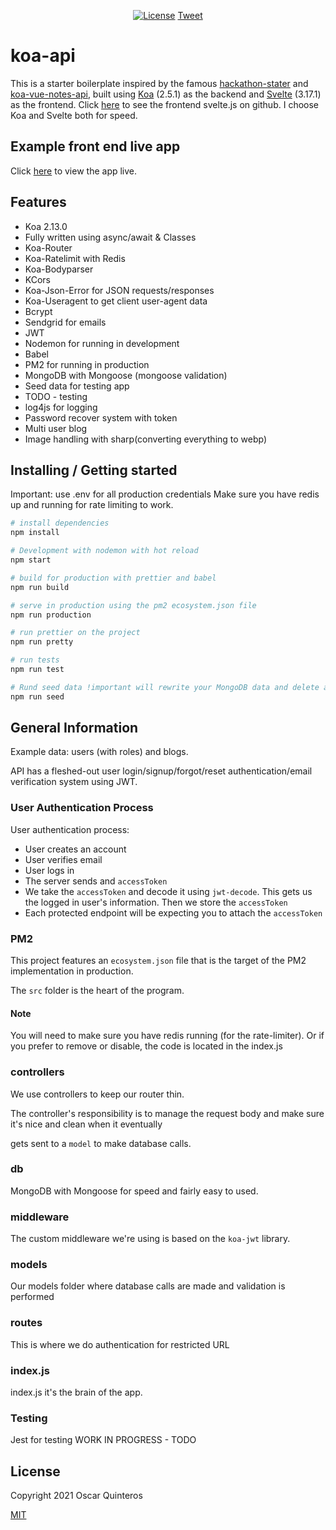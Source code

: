 <p align="center">
  <a href="http://opensource.org/licenses/MIT"><img src="https://img.shields.io/badge/license-MIT-blue.svg" alt="License"></a>
<a href="https://twitter.com/share?ref_src=twsrc%5Etfw" class="twitter-share-button" data-text="KoaJS starter boilerplate with full user authentication. " data-url="https://github.com/mylastore/koa-blog-api" data-lang="en" data-show-count="false">Tweet</a><script async src="https://platform.twitter.com/widgets.js" charset="utf-8"></script>
</p>

# koa-api
This is a starter boilerplate inspired by the famous [hackathon-stater](https://github.com/sahat/hackathon-starter) and [koa-vue-notes-api](https://github.com/johndatserakis/koa-vue-notes-api),  built using [Koa](http://koajs.com/) (2.5.1) as the backend and [Svelte](https://svelte.dev/) (3.17.1) as the frontend. Click [here](https://github.com/mylastore/svelte-boilerplate) to see the frontend svelte.js on github. I choose Koa and Svelte both for speed.

## Example front end live app
Click [here](https://sveltekit.mylastore.com/) to view the app live.


## Features
- Koa 2.13.0
- Fully written using async/await & Classes
- Koa-Router
- Koa-Ratelimit with Redis
- Koa-Bodyparser
- KCors
- Koa-Json-Error for JSON requests/responses
- Koa-Useragent to get client user-agent data
- Bcrypt
- Sendgrid for emails
- JWT
- Nodemon for running in development
- Babel
- PM2 for running in production
- MongoDB with Mongoose (mongoose validation)
- Seed data for testing app
- TODO - testing
- log4js for logging
- Password recover system with token
- Multi user blog 
- Image handling with sharp(converting everything to webp)

## Installing / Getting started
Important: use .env for all production credentials
Make sure you have redis up and running for rate limiting to work.

``` bash
# install dependencies
npm install

# Development with nodemon with hot reload
npm start

# build for production with prettier and babel
npm run build

# serve in production using the pm2 ecosystem.json file
npm run production

# run prettier on the project
npm run pretty

# run tests
npm run test

# Rund seed data !important will rewrite your MongoDB data and delete all uploaded images##
npm run seed
```

## General Information

Example data: users (with roles) and blogs.

API has a fleshed-out user login/signup/forgot/reset authentication/email verification system using JWT.

### User Authentication Process

User authentication process:

- User creates an account
- User verifies email
- User logs in
- The server sends and `accessToken`
- We take the `accessToken` and decode it using `jwt-decode`. This gets us the logged in user's information. Then we store the `accessToken`
- Each protected endpoint will be expecting you to attach the `accessToken` 

### PM2

This project features an `ecosystem.json` file that is the target of the PM2 implementation in production.

The `src` folder is the heart of the program.

#### Note

You will need to make sure you have redis running (for the rate-limiter). Or if you prefer to remove or disable, the 
code is located in the index.js

### controllers

We use controllers to keep our router thin. 

The controller's responsibility is to manage the request body and make sure it's nice and clean when it eventually

gets sent to a `model` to make database calls.

### db

MongoDB with Mongoose for speed and fairly easy to used.

### middleware

The custom middleware we're using is based on the `koa-jwt` library.

### models

Our models folder where database calls are made and validation is performed

### routes

This is where we do authentication for restricted URL

### index.js

index.js it's the brain of the app.

### Testing

Jest for testing WORK IN PROGRESS - TODO 

## License
Copyright 2021 Oscar Quinteros

[MIT](http://opensource.org/licenses/MIT)